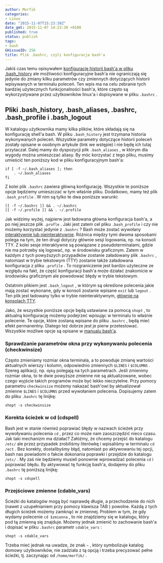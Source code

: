 ```yaml
---
author: Morfik
categories:
- Linux
date: "2015-11-07T15:23:38Z"
date_gmt: 2015-11-07 14:23:38 +0100
published: true
status: publish
tags:
- bash
GHissueID: 256
title: Plik .bashrc, czyli konfiguracja bash'a
---
```


Jakiś czas temu opisywałem [konfigurację historii bash'a w pliku .bash_history][1] ale możliwości
konfiguracyjne bash'a nie ograniczają się jedynie do zmiany kilku parametrów czy zmiennych
dotyczących historii wpisywanych w terminalu poleceń. Ten wpis ma na celu zebranie tych bardziej
użytecznych funkcjonalności bash'a, które często są wykorzystywane przez użytkowników linux'a i
dopisywane w pliku `.bashrc` .

<!--more-->
## Pliki .bash_history, .bash_aliases, .bashrc, .bash_profile i .bash_logout

W katalogu użytkownika mamy kilka plików, które składają się na konfigurację shell'a bash. W pliku
`.bash_history` jest trzymana historia wykonywanych poleceń. Wszystkie parametry dotyczące historii
poleceń zostały opisane w osobnym artykule (link we wstępie) i nie będę ich tutaj przytaczał. Dalej
mamy do dyspozycji plik `.bash_aliases` , w którym dla wygody można umieszczać aliasy. By móc
korzystać z tego pliku, musimy umieścić ten poniższy kod w pliku konfiguracyjnym bash'a:

    if [ -f ~/.bash_aliases ]; then
        . ~/.bash_aliases
    fi

Z kolei plik `.bashrc` zawiera główną konfigurację. Wszystkie te poniższe opcje będziemy umieszczać
w tym właśnie pliku. Dodatkowo, mamy też plik `.bash_profile` . W nim są tylko te dwa poniższe
warunki:

    [[ -f ~/.bashrc ]] && . ~/.bashrc
    [[ -f ~/.profile ]] && . ~/.profile

Jak widzimy wyżej, najpierw jest ładowana główna konfiguracja bash'a, a po niej jeszcze plik
`.profle` . Jaki jest zatem cel pliku `.bash_profile` i czy nie możemy korzystać jedynie z
`.bashrc` ? Bash może zostać wywołany [interaktywnie lub nieinteraktywnie][2]. Różnica między tymi
dwoma sposobami polega na tym, że ten drugi dotyczy głównie sesji logowania, np. na konsoli TTY. Z
kolei sesje interaktywne są powiązane z pseudoterminalami, gdzie nie ma potrzeby się logować, np. w
środowisku graficznym. Zatem w każdym z tych powyższych przypadków zostanie załadowany plik
`.bashrc` , natomiast w trybie tekstowym (TTY) zostanie także załadowana konfiguracja z pliku
`.profile` . To rozgraniczenie jest bardzo użyteczne ze względu na fakt, że część konfiguracji
bash'a może działać znakomicie w środowisku graficznym ale powodować błędy w trybie tekstowym.

Ostatnim plikiem jest `.bash_logout` , w którym są określone polecenia jakie mają zostać wykonane,
gdy w konsoli zostanie wpisane `exit` lub `logout` . Ten plik jest ładowany tylko w trybie
nieinteraktywnym, [głównie na konsolach TTY][3].

Jako, że wszystkie poniższe opcje będą ustawiane za pomocą `shopt` , to aktualną konfigurację możemy
podejrzeć wpisując w terminalu to właśnie polecenie. Te opcje, które zostaną wpisane do pliku
`.bashrc` , będą mieć efekt permanentny. Dlatego też dobrze jest je pierw przetestować. Wszystkie
możliwe opcje są opisane w [manualu bash'a][4].

### Sprawdzanie parametrów okna przy wykonywaniu polecenia (checkwinsize)

Często zmieniamy rozmiar okna terminala, a to powoduje zmianę wartości aktualnych wierszy i kolumn,
odpowiednio zmiennych `$LINES` i `$COLUMNS` . Szereg aplikacji, np. `dpkg` polegają na tych
parametrach. Jeśli zmienimy rozmiar okna, to te dwie powyższe zmienne nie są aktualizowane, wobec
czego wyjście takich programów może być lekko nieczytelne. Przy pomocy parametru `checkwinsize`
możemy nakazać bash'owi by aktualizował zmienne `$LINES` i `$COLUMNS` przed wywołaniem polecenia.
Dopisujemy zatem do pliku `.bashrc` tę linijkę:

    shopt -s checkwinsize

### Korekta ścieżek w cd (cdspell)

Bash jest w stanie również poprawiać błędy w nazwach ścieżek przy wywoływaniu polecenia `cd` , przez
co może nam zaoszczędzić nieco czasu. Jak taki mechanizm ma działać? Załóżmy, że chcemy przejść do
katalogu `/etc/` ale przez przypadek zrobiliśmy literówkę i wpisaliśmy w terminalu `cd /ect` . Bez
korekty, dostalibyśmy błąd, natomiast po aktywowaniu tej opcji, bash nas powiadomi o fakcie
dokonania poprawki i przejdzie do katalogu `/etc/` . My zaś nie będziemy musieli ponownie wprowadzać
polecenia `cd` i poprawiać błędu. By aktywować tę funkcję bash'a, dodajemy do pliku `.bashrc` tę
poniższą linijkę:

    shopt -s cdspell

### Przejściowe zmienne (cdable_vars)

Ścieżki do katalogów mogą być naprawdę długie, a przechodzenie do nich (nawet z uzupełnianiem przy
pomocy klawisza TAB ) powolne. Każdą z tych długich ścieżek możemy zamknąć w zmiennej. Problem w
tym, że gdy wydamy polecenie `cd $zmienna` , to nie znajdziemy się w katalogu, który pod tą zmienną
się znajduje. Możemy jednak zmienić to zachowanie bash'a i dopisać w pliku `.bashrc` parametr
`cdable_vars` :

    shopt -s cdable_vars

Trzeba mieć jednak na uwadze, że znak `~` , który symbolizuje katalog domowy użytkowników, nie
zadziała z tą opcją i trzeba precyzować pełne ścieżki, tj. zaczynając od `/home/morfik/` .


[1]: /post/plik-bash_history-czyli-historia-polecen-basha/
[2]: https://unix.stackexchange.com/questions/38175/difference-between-login-shell-and-non-login-shell
[3]: https://superuser.com/questions/410525/explain-why-bash-logout-wont-run-commands
[4]: http://www.gnu.org/software/bash/manual/html_node/The-Shopt-Builtin.html
